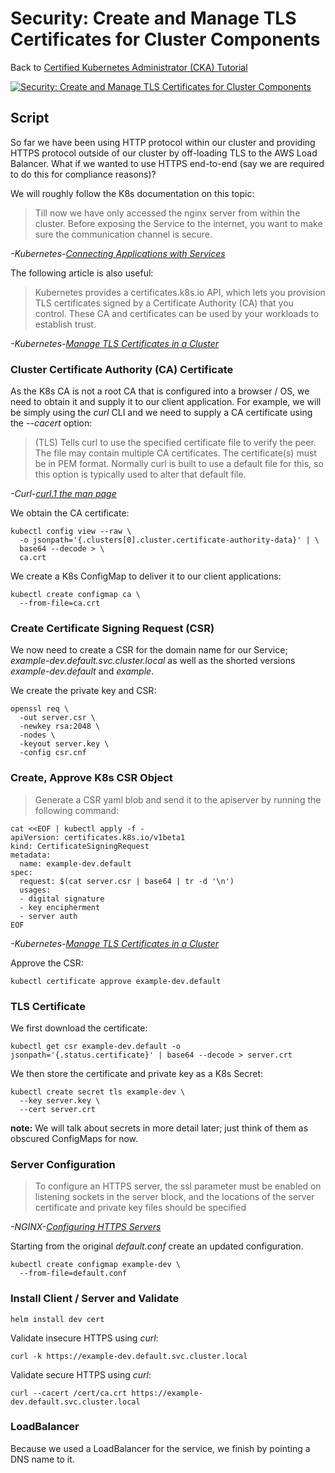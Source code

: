 # Security: Create and Manage TLS Certificates for Cluster Components

Back to [Certified Kubernetes Administrator (CKA) Tutorial](https://github.com/larkintuckerllc/k8s-cka-tutorial)

[![Security: Create and Manage TLS Certificates for Cluster Components
](http://img.youtube.com/vi/XXXXXX/0.jpg)](XXXXXX)

## Script

So far we have been using HTTP protocol within our cluster and providing HTTPS protocol outside of our cluster by off-loading TLS to the AWS Load Balancer. What if we wanted to use HTTPS end-to-end (say we are required to do this for compliance reasons)?

We will roughly follow the K8s documentation on this topic:

> Till now we have only accessed the nginx server from within the cluster. Before exposing the Service to the internet, you want to make sure the communication channel is secure.

*-Kubernetes-[Connecting Applications with Services](https://kubernetes.io/docs/concepts/services-networking/connect-applications-service/)*

The following article is also useful:

> Kubernetes provides a certificates.k8s.io API, which lets you provision TLS certificates signed by a Certificate Authority (CA) that you control. These CA and certificates can be used by your workloads to establish trust.

*-Kubernetes-[Manage TLS Certificates in a Cluster](https://kubernetes.io/docs/tasks/tls/managing-tls-in-a-cluster/)*

### Cluster Certificate Authority (CA) Certificate

As the K8s CA is not a root CA that is configured into a browser / OS, we need to obtain it and supply it to our client application. For example, we will be simply using the *curl* CLI and we need to supply a CA certificate using the *--cacert* option:

> (TLS) Tells curl to use the specified certificate file to verify the peer. The file may contain multiple CA certificates. The certificate(s) must be in PEM format. Normally curl is built to use a default file for this, so this option is typically used to alter that default file.

*-Curl-[curl.1 the man page](https://curl.haxx.se/docs/manpage.html)*

We obtain the CA certificate:

```plaintext
kubectl config view --raw \
  -o jsonpath='{.clusters[0].cluster.certificate-authority-data}' | \
  base64 --decode > \
  ca.crt
```

We create a K8s ConfigMap to deliver it to our client applications:

```plaintext
kubectl create configmap ca \
  --from-file=ca.crt
```

### Create Certificate Signing Request (CSR)

We now need to create a CSR for the domain name for our Service; *example-dev.default.svc.cluster.local* as well as the shorted versions *example-dev.default* and *example*.

We create the private key and CSR:

```plaintext
openssl req \
  -out server.csr \
  -newkey rsa:2048 \
  -nodes \
  -keyout server.key \
  -config csr.cnf
```

### Create, Approve K8s CSR Object

> Generate a CSR yaml blob and send it to the apiserver by running the following command:

```plaintext
cat <<EOF | kubectl apply -f -
apiVersion: certificates.k8s.io/v1beta1
kind: CertificateSigningRequest
metadata:
  name: example-dev.default
spec:
  request: $(cat server.csr | base64 | tr -d '\n')
  usages:
  - digital signature
  - key encipherment
  - server auth
EOF
```

*-Kubernetes-[Manage TLS Certificates in a Cluster](https://kubernetes.io/docs/tasks/tls/managing-tls-in-a-cluster/)*

Approve the CSR:

```plaintext
kubectl certificate approve example-dev.default
```

### TLS Certificate

We first download the certificate:

```plaintext
kubectl get csr example-dev.default -o jsonpath='{.status.certificate}' | base64 --decode > server.crt
```

We then store the certificate and private key as a K8s Secret:

```plaintext
kubectl create secret tls example-dev \
  --key server.key \
  --cert server.crt
```

**note:** We will talk about secrets in more detail later; just think of them as obscured ConfigMaps for now.

### Server Configuration

> To configure an HTTPS server, the ssl parameter must be enabled on listening sockets in the server block, and the locations of the server certificate and private key files should be specified

*-NGINX-[Configuring HTTPS Servers](https://nginx.org/en/docs/http/configuring_https_servers.html)*

Starting from the original *default.conf* create an updated configuration.

```plaintext
kubectl create configmap example-dev \
  --from-file=default.conf
```

### Install Client / Server and Validate

```plaintext
helm install dev cert
```

Validate insecure HTTPS using *curl*:

```plaintext
curl -k https://example-dev.default.svc.cluster.local
```

Validate secure HTTPS using *curl*:

```plaintext
curl --cacert /cert/ca.crt https://example-dev.default.svc.cluster.local
```

### LoadBalancer

Because we used a LoadBalancer for the service, we finish by pointing a DNS name to it.
